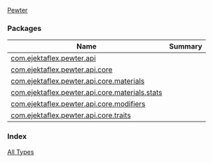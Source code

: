[Pewter](./index.md)

### Packages

| Name | Summary |
|---|---|
| [com.ejektaflex.pewter.api](com.ejektaflex.pewter.api/index.md) |  |
| [com.ejektaflex.pewter.api.core](com.ejektaflex.pewter.api.core/index.md) |  |
| [com.ejektaflex.pewter.api.core.materials](com.ejektaflex.pewter.api.core.materials/index.md) |  |
| [com.ejektaflex.pewter.api.core.materials.stats](com.ejektaflex.pewter.api.core.materials.stats/index.md) |  |
| [com.ejektaflex.pewter.api.core.modifiers](com.ejektaflex.pewter.api.core.modifiers/index.md) |  |
| [com.ejektaflex.pewter.api.core.traits](com.ejektaflex.pewter.api.core.traits/index.md) |  |

### Index

[All Types](alltypes/index.md)